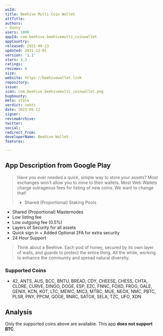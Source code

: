 ```yaml
---
wsId: 
title: Beehive Multi-Coin Wallet
altTitle: 
authors:
- danny
users: 1000
appId: com.beehive.beehivemulti_coinwallet
appCountry: 
released: 2021-09-13
updated: 2021-12-01
version: '1.1'
stars: 3.3
ratings: 
reviews: 6
size: 
website: https://beehivewallet.link
repository: 
issue: 
icon: com.beehive.beehivemulti_coinwallet.png
bugbounty: 
meta: stale
verdict: nobtc
date: 2023-05-12
signer: 
reviewArchive: 
twitter: 
social: 
redirect_from: 
developerName: Beehive Wallet
features: 

---
```


## App Description from Google Play 

> Have you ever needed a quick, simple way to store your assets? Most exchanges won't allow you to mine to their wallets. Most Web Wallets charge outrageous fees for listing of new coins. We want to change that!
>
> - Shared (Proportional) Staking Pools
- Shared (Proportional) Masternodes
- Low listing fee
- Low outgoing fee (0.5%)
- Layers of Security for all assets
- Quick sign in + Added Optional 2FA for extra security
- 24 Hour Support
>
> Think about a Beehive. Each pod of honey, secured by its own layer of walls, and guards to protect the entire thing. All the while, working to enhance the community and spread natural diversity.

### Supported Coins 

- 42, ANTS, AUS, BCC, BNTU, BREAD, CDY, CHEESE, CHESS, CHTA, 
CLORE, CURVE, DINGO, DOGE, ESP, EZC, FNNC, FOXD, FROG, GALE, 
GENIX, KCN, KOT, LTC, MEWC, MIC3, MTBC, MUE, NEOX, NMC, PBTC, 
PLSR, PNY, PPCM, QOGE, RNRC, SATOX, SELA, TZC, UFO, XDN 

## Analysis 

Only the supported coins above are available. This app **does not support BTC**. 